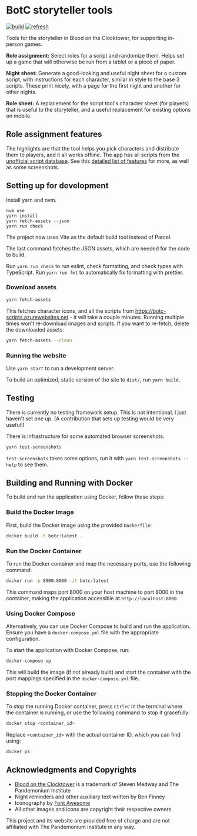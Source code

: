# BotC storyteller tools

[![build](https://github.com/tchajed/botc-tools/actions/workflows/deploy.yml/badge.svg)](https://github.com/tchajed/botc-tools/actions/workflows/deploy.yml)
[![refresh](https://github.com/tchajed/botc-tools/actions/workflows/refresh.yml/badge.svg)](https://github.com/tchajed/botc-tools/actions/workflows/refresh.yml)

Tools for the storyteller in Blood on the Clocktower, for supporting in-person games.

**Role assignment:** Select roles for a script and randomize them. Helps set up
a game that will otherwise be run from a tablet or a piece of paper.

**Night sheet:** Generate a good-looking and useful night sheet for a custom
script, with instructions for each character, similar in style to the base 3
scripts. These print nicely, with a page for the first night and another for
other nights.

**Role sheet:** A replacement for the script tool's character sheet (for players)
that is useful to the storyteller, and a useful replacement for existing
options on mobile.

## Role assignment features

The highlights are that the tool helps you pick characters and distribute them
to players, and it all works offline. The app has all scripts from the
[unofficial script database](https://botcscripts.com). See this [detailed list
of features](FEATURES.md) for more, as well as some screenshots.

## Setting up for development

Install yarn and nvm.

```
nvm use
yarn install
yarn fetch-assets --json
yarn run check
```

The project now uses Vite as the default build tool instead of Parcel.

The last command fetches the JSON assets, which are needed for the code to build.

Run `yarn run check` to run eslint, check formatting, and check types with
TypeScript. Run `yarn run fmt` to automatically fix formatting with prettier.

### Download assets

```sh
yarn fetch-assets
```

This fetches character icons, and all the scripts from
<https://botc-scripts.azurewebsites.net> - it will take a couple minutes.
Running multiple times won't re-download images and scripts. If you want to
re-fetch, delete the downloaded assets:

```sh
yarn fetch-assets --clean
```

### Running the website

Use `yarn start` to run a development server.

To build an optimized, static version of the site to `dist/`, run `yarn build`.

## Testing

There is currently no testing framework setup. This is not intentional, I just
haven't set one up. (A contribution that sets up testing would be very useful!)

There is infrastructure for some automated browser screenshots:

```sh
yarn test-screenshots
```

`test-screenshots` takes some options, run it with `yarn test-screenshots
--help` to see them.

## Building and Running with Docker

To build and run the application using Docker, follow these steps:

### Build the Docker Image

First, build the Docker image using the provided `Dockerfile`:

```sh
docker build -t botc:latest .
```

### Run the Docker Container

To run the Docker container and map the necessary ports, use the following command:

```sh
docker run -p 8000:8000 -it botc:latest
```

This command maps port 8000 on your host machine to port 8000 in the container, making the application accessible at `http://localhost:8000`.

### Using Docker Compose

Alternatively, you can use Docker Compose to build and run the application. Ensure you have a `docker-compose.yml` file with the appropriate configuration.

To start the application with Docker Compose, run:

```sh
docker-compose up
```

This will build the image (if not already built) and start the container with the port mappings specified in the `docker-compose.yml` file.

### Stopping the Docker Container

To stop the running Docker container, press `Ctrl+C` in the terminal where the container is running, or use the following command to stop it gracefully:

```sh
docker stop <container_id>
```

Replace `<container_id>` with the actual container ID, which you can find using:

```sh
docker ps
```

## Acknowledgments and Copyrights

- [Blood on the Clocktower](https://bloodontheclocktower.com/) is a trademark of
  Steven Medway and The Pandemonium Institute
- Night reminders and other auxiliary text written by Ben Finney
- Iconography by [Font Awesome](https://fontawesome.com/)
- All other images and icons are copyright their respective owners

This project and its website are provided free of charge and are not affiliated
with The Pandemonium Institute in any way.
